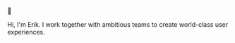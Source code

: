 👋 

Hi, I'm Erik. I work together with ambitious teams to create world-class user experiences.

<!--
[Lorem ipsum &rarr;](https://metamask.io/) <br />
--!>
